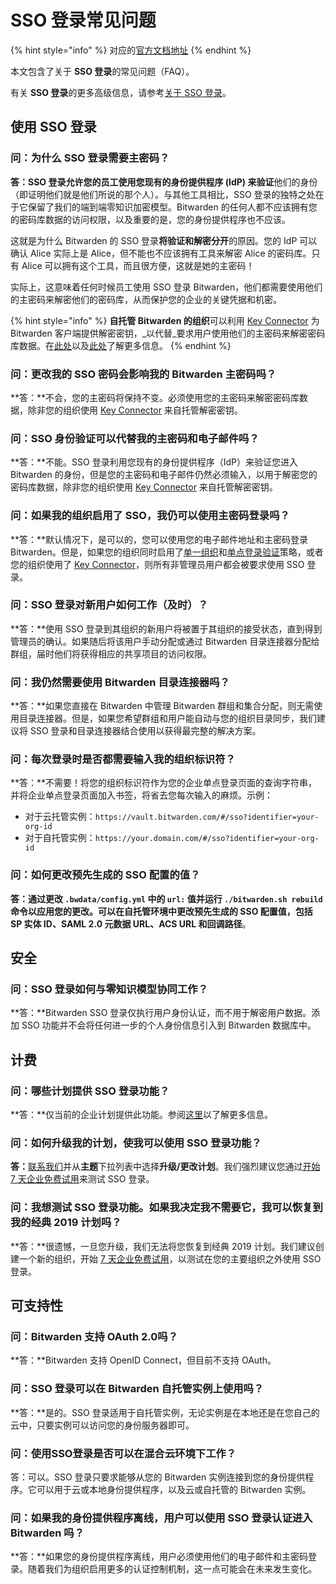 # SSO 登录常见问题

{% hint style="info" %}
对应的[官方文档地址](https://bitwarden.com/help/article/sso-faqs/)
{% endhint %}

本文包含了关于 **SSO 登录**的常见问题（FAQ）。

有关 **SSO 登录**的更多高级信息，请参考[关于 SSO 登录](about-login-with-sso.md)。

## 使用 SSO 登录 <a href="#using-login-with-sso" id="using-login-with-sso"></a>

### 问：为什么 SSO 登录需要主密码？ <a href="#q-why-does-login-with-sso-require-my-master-password" id="q-why-does-login-with-sso-require-my-master-password"></a>

**答：**SSO 登录允许您的员工使用您现有的身份提供程序 (IdP) 来**验证**他们的身份（即证明他们就是他们所说的那个人）。与其他工具相比，SSO 登录的独特之处在于它保留了我们的端到端零知识加密模型。Bitwarden 的任何人都不应该拥有您的密码库数据的访问权限，以及重要的是，您的身份提供程序也不应该。

这就是为什么 Bitwarden 的 SSO 登录**将验证和解密分开**的原因。您的 IdP 可以确认 Alice 实际上是 Alice，但不能也不应该拥有工具来解密 Alice 的密码库。只有 Alice 可以拥有这个工具，而且很方便，这就是她的主密码！

实际上，这意味着任何时候员工使用 SSO 登录 Bitwarden，他们都需要使用他们的主密码来解密他们的密码库，从而保护您的企业的关键凭据和机密。

{% hint style="info" %}
**自托管 Bitwarden 的组织**可以利用 [Key Connector](key-connector/about-key-connector.md) 为 Bitwarden 客户端提供解密密钥，_以代替_要求用户使用他们的主密码来解密密码库数据。在[此处](member-decryption-options.md)以及[此处](key-connector/about-key-connector.md)了解更多信息。
{% endhint %}

### 问：更改我的 SSO 密码会影响我的 Bitwarden 主密码吗？ <a href="#q-will-changing-my-sso-password-affect-my-bitwarden-master-password" id="q-will-changing-my-sso-password-affect-my-bitwarden-master-password"></a>

**答：**不会，您的主密码将保持不变。必须使用您的主密码来解密密码库数据，除非您的组织使用 [Key Connector](key-connector/about-key-connector.md) 来自托管解密密钥。

### 问：SSO 身份验证可以代替我的主密码和电子邮件吗？ <a href="#q-does-sso-authentication-replace-my-master-password-and-email" id="q-does-sso-authentication-replace-my-master-password-and-email"></a>

**答：**不能。SSO 登录利用您现有的身份提供程序（IdP）来验证您进入Bitwarden 的身份，但是您的主密码和电子邮件仍然必须输入，以用于解密您的密码库数据，除非您的组织使用 [Key Connector](key-connector/about-key-connector.md) 来自托管解密密钥。

### 问：如果我的组织启用了 SSO，我仍可以使用主密码登录吗？ <a href="#q-can-i-still-log-in-with-my-master-password-if-my-organization-has-sso-enabled" id="q-can-i-still-log-in-with-my-master-password-if-my-organization-has-sso-enabled"></a>

**答：**默认情况下，是可以的，您可以使用您的电子邮件地址和主密码登录 Bitwarden。但是，如果您的组织同时启用了[单一组织](../organization-basics/enterprise-policies.md#single-organization)和[单点登录验证](../organization-basics/enterprise-policies.md#single-sign-on-authentication)策略，或者您的组织使用了 [Key Connector](key-connector/about-key-connector.md)，则所有非管理员用户都会被要求使用 SSO 登录。

### 问：SSO 登录对新用户如何工作（及时）？ <a href="#q-how-does-login-with-sso-work-for-new-users-just-in-time" id="q-how-does-login-with-sso-work-for-new-users-just-in-time"></a>

**答：**使用 SSO 登录到其组织的新用户将被置于其组织的接受状态，直到得到管理员的确认。如果随后将该用户手动分配或通过 Bitwarden 目录连接器分配给群组，届时他们将获得相应的共享项目的访问权限。

### 问：我仍然需要使用 Bitwarden 目录连接器吗？ <a href="#q-do-i-still-need-to-use-bitwarden-directory-connector" id="q-do-i-still-need-to-use-bitwarden-directory-connector"></a>

**答：**如果您直接在 Bitwarden 中管理 Bitwarden 群组和集合分配，则无需使用目录连接器。但是，如果您希望群组和用户能自动与您的组织目录同步，我们建议将 SSO 登录和目录连接器结合使用以获得最完整的解决方案。

### 问：每次登录时是否都需要输入我的组织标识符？ <a href="#q-do-i-need-to-enter-my-organization-identifier-every-time-i-login" id="q-do-i-need-to-enter-my-organization-identifier-every-time-i-login"></a>

**答：**不需要！将您的组织标识符作为您的企业单点登录页面的查询字符串，并将企业单点登录页面加入书签，将省去您每次输入的麻烦。示例：

* 对于云托管实例：`https://vault.bitwarden.com/#/sso?identifier=your-org-id`
* 对于自托管实例：`https://your.domain.com/#/sso?identifier=your-org-id`

### 问：如何更改预先生成的 SSO 配置的值？ <a href="#q-how-do-i-change-pre-generated-sso-configuration-values" id="q-how-do-i-change-pre-generated-sso-configuration-values"></a>

**答：**通过更改 `.bwdata/config.yml` 中的 `url:` 值并运行 `./bitwarden.sh rebuild` 命令以应用您的更改。可以在自托管环境中更改预先生成的 SSO 配置值，包括 **SP 实体 ID**、**SAML 2.0 元数据 URL**、**ACS URL** 和**回调路径**。

## 安全 <a href="#security" id="security"></a>

### 问：SSO 登录如何与零知识模型协同工作？ <a href="#q-how-does-login-with-sso-work-with-the-zero-knowledge-model" id="q-how-does-login-with-sso-work-with-the-zero-knowledge-model"></a>

**答：**Bitwarden SSO 登录仅执行用户身份认证，而不用于解密用户数据。添加 SSO 功能并不会将任何进一步的个人身份信息引入到 Bitwarden 数据库中。

## 计费 <a href="#billing" id="billing"></a>

### 问：哪些计划提供 SSO 登录功能？ <a href="#q-what-plans-offer-login-with-sso" id="q-what-plans-offer-login-with-sso"></a>

**答：**仅当前的企业计划提供此功能。参阅[这里](../../my-account/plans-and-pricing/premium-renewal.md)以了解更多信息。

### 问：如何升级我的计划，使我可以使用 SSO 登录功能？ <a href="#q-how-do-i-upgrade-my-plan-so-that-i-can-use-login-with-sso" id="q-how-do-i-upgrade-my-plan-so-that-i-can-use-login-with-sso"></a>

**答：**[联系我们](https://bitwarden.com/contact/)并从**主题**下拉列表中选择**升级/更改计划**。我们强烈建议您通过[开始 7 天企业免费试用](../../my-account/plans-and-pricing/start-a-free-trial-of-bitwarden-enterprise.md)来测试 SSO 登录。

### 问：我想测试 SSO 登录功能。如果我决定我不需要它，我可以恢复到我的经典 2019 计划吗？ <a href="#q-i-would-like-to-test-login-with-sso-if-i-decide-i-dont-need-it-can-i-revert-to-my-classic-2019-pla" id="q-i-would-like-to-test-login-with-sso-if-i-decide-i-dont-need-it-can-i-revert-to-my-classic-2019-pla"></a>

**答：**很遗憾，一旦您升级，我们无法将您恢复到经典 2019 计划。我们建议创建一个新的组织，开始 [7 天企业免费试用](../../my-account/plans-and-pricing/start-a-free-trial-of-bitwarden-enterprise.md)，以测试在您的主要组织之外使用 SSO 登录。

## 可支持性 <a href="#supportability" id="supportability"></a>

### 问：Bitwarden 支持 OAuth 2.0吗？ <a href="#q-does-bitwarden-support-oauth-2-0" id="q-does-bitwarden-support-oauth-2-0"></a>

**答：**Bitwarden 支持 OpenID Connect，但目前不支持 OAuth。

### 问：SSO 登录可以在 Bitwarden 自托管实例上使用吗？ <a href="#q-will-login-with-sso-work-with-a-self-hosted-instance-of-bitwarden" id="q-will-login-with-sso-work-with-a-self-hosted-instance-of-bitwarden"></a>

**答：**是的。SSO 登录适用于自托管实例，无论实例是在本地还是在您自己的云中，只要实例可以访问您的身份服务器即可。

### 问：使用SSO登录是否可以在混合云环境下工作？ <a href="#q-does-login-with-sso-work-across-hybrid-cloud-environments" id="q-does-login-with-sso-work-across-hybrid-cloud-environments"></a>

答：可以。SSO 登录只要求能够从您的 Bitwarden 实例连接到您的身份提供程序。它可以用于云或本地身份提供程序，以及云或自托管的 Bitwarden 实例。

### 问：如果我的身份提供程序离线，用户可以使用 SSO 登录认证进入 Bitwarden 吗？ <a href="#q-if-my-identity-provider-is-offline-can-users-user-login-with-sso-to-authenticate-into-bitwarden" id="q-if-my-identity-provider-is-offline-can-users-user-login-with-sso-to-authenticate-into-bitwarden"></a>

**答：**如果您的身份提供程序离线，用户必须使用他们的电子邮件和主密码登录。随着我们为组织启用更多的认证控制机制，这一点可能会在未来发生变化。
